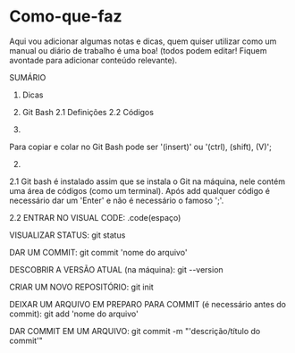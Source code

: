 # Como-que-faz

Aqui vou adicionar algumas notas e dicas, quem quiser utilizar como um manual ou diário de trabalho é uma boa!
(todos podem editar! Fiquem avontade para adicionar conteúdo relevante).

SUMÁRIO
1. Dicas
2. Git Bash
   2.1 Definições
   2.2 Códigos

1.
Para copiar e colar no Git Bash pode ser '(insert)' ou '(ctrl), (shift), (V)';

2.
2.1
Git bash é instalado assim que se instala o Git na máquina, nele contém uma área de códigos (como um terminal). Após add qualquer código é necessário dar um 'Enter' e não é necessário o famoso ';'.

2.2
ENTRAR NO VISUAL CODE:
.code(espaço)

VISUALIZAR STATUS:
git status

DAR UM COMMIT:
git commit 'nome do arquivo'

DESCOBRIR A VERSÃO ATUAL (na máquina):
git --version

CRIAR UM NOVO REPOSITÓRIO:
git init

DEIXAR UM ARQUIVO EM PREPARO PARA COMMIT (é necessário antes do commit):
git add 'nome do arquivo'

DAR COMMIT EM UM ARQUIVO:
git commit -m "'descrição/título do commit'"

